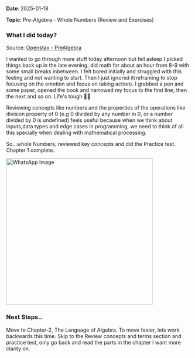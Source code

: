 **Date**: 2025-01-18

**Topic**: Pre-Algebra - Whole Numbers (Review and Exercises)

### What I did today?

Source:  [Openstax - PreAlgebra](https://openstax.org/books/prealgebra-2e/pages/1-key-concepts)

I wanted to go through more stuff today afternoon but fell asleep.I picked things back up in the late evening, did math for about an hour from 8-9 with some small breaks inbetween. I felt bored initially and struggled with this feeling and not wanting to start. Then I just ignored it(reframing to stop focusing on the emotion and focus on taking action). I grabbed a pen and some paper, opened the book and narrowed my focus to the first line, then the next and so on. Life's tough 🤷‍♀️

Reviewing concepts like numbers and the properties of the operations like division property of 0 (e.g 0 divided by any number in 0, or a number divided by 0 is undefined) feels useful because when we think about inputs,data types and edge cases in programming, we need to think of all this specially when dealing with mathematical processing.

So...whole Numbers, reviewed key concepts and did the Practice test. Chapter 1 complete.

<img src="https://github.com/user-attachments/assets/ce99c15d-9f97-4b62-a87d-54717a1978f9" alt="WhatsApp Image" width="400"/>


### Next Steps..

Move to Chapter-2, The Language of Algebra. To move faster, lets work backwards this time. Skip to the Review concepts and terms section and practice test, only go back and read the parts in the chapter I want more clarity on.
